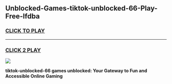 
## Unblocked-Games-tiktok-unblocked-66-Play-Free-lfdba
<h3>
<a href="https://premium76.site?title=tiktok-unblocked-66&ref=19M">CLICK TO PLAY</a></h3>
<hr>

<h3>
<a href="https://premium76.site?title=tiktok-unblocked-66&ref=19M">CLICK 2 PLAY</a>
  
</h3>

<a href="https://premium76.site?title=tiktok-unblocked-66&ref=19M"><img src="https://clearcache.store/games.png"></a>


**tiktok-unblocked-66 games unblocked: Your Gateway to Fun and Accessible Online Gaming**

